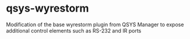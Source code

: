 # qsys-wyrestorm
Modification of the base wyrestorm plugin from QSYS Manager to expose additional control elements such as RS-232 and IR ports
